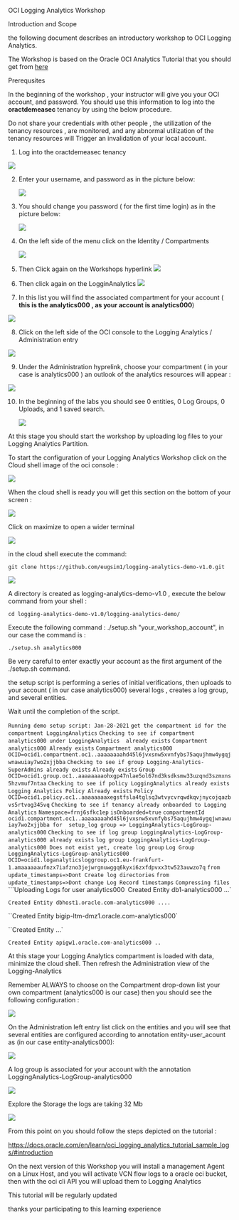 OCI Logging Analytics Workshop 



Introduction and Scope

the following document describes an introductory workshop to OCI Logging Analytics.

The Workshop is based on the Oracle OCI Analytics Tutorial that you should get from [here](hhttps://docs.oracle.com/en/learn/oci_logging_analytics_tutorial_sample_logs/#introduction) 



Prerequsites

In the beginning of the workshop , your instructor will give you your OCI account, and password.
You should use this information to log into the **oractdemeasec** tenancy  by using the below procedure.

 

Do not share your credentials with other people , the utilization of the tenancy resources , are monitored, and any abnormal utilization of the tenancy resources will Trigger an invalidation of your local account.


1. Log into the oractdemeasec tenancy

![](images/oci_loggin1.jpg)

2. Enter your username, and password as in the picture below:

   ![](images/oci_loggin2.jpg)

   

3. You should change you password ( for the first time login) as in the picture below:

   ![](images/oci_loggin3.jpg)

4. On the left side of the menu click on the Identity / Compartments
   

   ![](images/oci_loggin4.jpg)

5. Then Click again on the Workshops hyperlink
    ![](images/oci_loggin5.jpg)
    
6.  Then click again on the LogginAnalytics 
      ![](images/log_an_internals.jpg)
   
   
   
7. In this list you will find the associated compartment for your account ( **this is the analytics000 , as your account is analytics000**)


![](images/oci_loggin7.jpg)

8. Click on the left side of the OCI console to the Logging Analytics  / Administration entry 

![](images/oci_loggin8.jpg)



9.  Under the Administration hyprelink, choose your compartment ( in your case is analytics000 )  an outlook of the analytics resources will appear :
 
![](images/oci_loggin9.jpg)

10. In the beginning of the labs you should see 0 entities, 0 Log Groups, 0 Uploads, and 1 saved search.

     ![](images/oci_loggin10.jpg)


At this stage you should start the workshop by uploading log files to your Logging Analytics Partition.

To start the configuration of your Logging  Analytics Workshop click on the Cloud shell image of the oci console :

 

![](images/oci_loggin11.jpg)



When the cloud shell is ready you will get this section on the bottom of your screen :


![](images/oci_loggin12.jpg)




Click on maximize to open a wider terminal


![](images/oci_loggin13.jpg)


in the cloud shell execute the command:

`git clone https://github.com/eugsim1/logging-analytics-demo-v1.0.git`

![](images/oci_loggin14.jpg)


A directory is created as logging-analytics-demo-v1.0 , execute the below command from your shell :

`cd logging-analytics-demo-v1.0/logging-analytics-demo/`

Execute the following command : ./setup.sh "your_workshop_account",  in our case the command is :

`./setup.sh analytics000`

Be very careful to enter exactly your account as the first argument of the ./setup.sh command.

the setup script is performing a series of initial verifications, then uploads to your account ( in our case analytics000) several logs , creates a log group, and several entities.

Wait until the completion of the script.

`Running demo setup script: Jan-28-2021`
`get the compartment id for the compartment LoggingAnalytics`
`Checking to see if compartment analytics000 under LoggingAnalytics  already exists`
`Compartment  analytics000 Already exists`
`Compartment analytics000 OCID=ocid1.compartment.oc1..aaaaaaaahd45l6jvxsnw5xvnfybs75aqujhmw4ygqjwnawuiay7wo2xjjbba`
`Checking to see if group Logging-Analytics-SuperAdmins already exists`
  `Already exists`
  `Group OCID=ocid1.group.oc1..aaaaaaaaohxgp47nlae5ol67nd3ksdksmw33uzqnd3szmxns5hzvmuf7ntaa`
`Checking to see if policy LoggingAnalytics already exists`
 `Logging Analytics Policy Already exists`
  `Policy OCID=ocid1.policy.oc1..aaaaaaaaxegstfsla4tglsq3wtvycvrqwdkqvjnycojqazbvs5rtvog345vq`
`Checking to see if tenancy already onboarded to Logging Analytics`
  `Namespace=frnj6sfkc1ep`
  `isOnboarded=true`
`compartmentId  ocid1.compartment.oc1..aaaaaaaahd45l6jvxsnw5xvnfybs75aqujhmw4ygqjwnawuiay7wo2xjjbba for  setup_log group => LoggingAnalytics-LogGroup-analytics000`
`Checking to see if log group LoggingAnalytics-LogGroup-analytics000 already exists`
`log group LoggingAnalytics-LogGroup-analytics000 Does not exist yet, create log group`
`Log Group LoggingAnalytics-LogGroup-analytics000 OCID=ocid1.loganalyticsloggroup.oc1.eu-frankfurt-1.amaaaaaaufnzx7iafzno3jejwrgnuwggq6kyxi6zxfdpvxx3tw523auwzo7q`
`from update_timestamps=>Dont Create log directories`
`from update_timestamps=>Dont change Log Record timestamps`
`Compressing files`
```Uploading Logs for user analytics000`
  `Created Entity db1-analytics000 ...`

`Created Entity dbhost1.oracle.com-analytics000 ....`

  ``Created Entity bigip-ltm-dmz1.oracle.com-analytics000` 

  ``Created Entity ...`

  ``Created Entity apigw1.oracle.com-analytics000 ..``



At this stage your Logging Analytics compartment is loaded with data, minimize the cloud shell.
Then refresh the Administration view of the Logging-Analytics

Remember ALWAYS to choose on the Compartment drop-down list your own compartment (analytics000 is our case)
then you should see the following configuration :

![](images/oci_loggin15.jpg)


On the Administration left entry list click on the entities and you will see that several entities are configured according to annotation entity-user_acount as  (in our case entity-analytics000):

![](images/oci_loggin16.jpg)

A log group is associated for your account with the annotation LoggingAnalytics-LogGroup-analytics000

![](images/oci_loggin16.jpg)

Explore the Storage the logs are taking 32 Mb

![](images/oci_loggin17.jpg)



From this point on you should follow the steps depicted on the tutorial :

https://docs.oracle.com/en/learn/oci_logging_analytics_tutorial_sample_logs/#introduction



On the next version of this Workshop you will install a management Agent on a Linux Host, and you will activate VCN flow logs to a oracle oci bucket, then with the oci cli API you will upload them to Logging Analytics

This tutorial will be regularly updated 

thanks your participating to this learning experience

